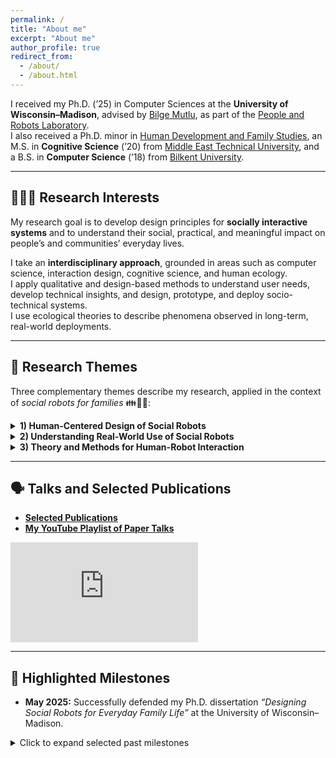 ```yaml
---
permalink: /
title: "About me"
excerpt: "About me"
author_profile: true
redirect_from: 
  - /about/
  - /about.html
---
```


I received my Ph.D. (’25) in Computer Sciences at the **University of Wisconsin–Madison**, advised by [Bilge Mutlu](http://bilgemutlu.com), as part of the [People and Robots Laboratory](https://peopleandrobots.wisc.edu/staff/cagiltay-bengisu/).  
I also received a Ph.D. minor in [Human Development and Family Studies](https://humanecology.wisc.edu/academics/graduate-programs/human-development-family-studies/), an M.S. in **Cognitive Science** (’20) from [Middle East Technical University](https://cogs.metu.edu.tr/en), and a B.S. in **Computer Science** (’18) from [Bilkent University](https://w3.cs.bilkent.edu.tr).

---

## 👩🏽‍💻 Research Interests

My research goal is to develop design principles for **socially interactive systems** and to understand their social, practical, and meaningful impact on people’s and communities’ everyday lives.  

I take an **interdisciplinary approach**, grounded in areas such as computer science, interaction design, cognitive science, and human ecology.  
I apply qualitative and design-based methods to understand user needs, develop technical insights, and design, prototype, and deploy socio-technical systems.  
I use ecological theories to describe phenomena observed in long-term, real-world deployments.

---

## 🤖 Research Themes

Three complementary themes describe my research, applied in the context of _social robots for families_ 👪🏡🤖:

<details>
<summary><strong>1) Human-Centered Design of Social Robots</strong></summary>

<p markdown="1">
  I identify the practical needs and preferences of users for integrating socially interactive systems into daily life, through methods such as participatory design, qualitative interviews, or technology probe studies in real-world settings.
  I translate these understandings into technical insights that guide design requirements, and I conduct iterative design and development processes to prototype social robots for real-world use.

  
  **Examples:**
  Designing [in-home robots](https://bengisucagiltay.github.io/publications/IDC20) as [reading companions](https://bengisucagiltay.github.io/publications/IDC22), for [caretaking](https://bengisucagiltay.github.io/publications/IDC22short), and as [homework assistants](https://bengisucagiltay.github.io/publications/IDC23).  
  Designing [unboxing experiences](https://bengisucagiltay.github.io/publications/CHI22) and [emotional expressions](https://bengisucagiltay.github.io/publications/IDC21) for social robots.
</p>
</details>

<details>
<summary><strong>2) Understanding Real-World Use of Social Robots</strong></summary>

<p markdown="1">
  I study how users interact with social robots in natural, real-world settings or in research lab contexts — through controlled user studies, exploratory field studies, and both short- and long-term evaluations.


  **Examples:**  
  [4-week in-home deployment](https://bengisucagiltay.github.io/publications/HRI23) of the [Misty robot platform](https://www.mistyrobotics.com/research) as a [reading companion robot for children](https://bengisucagiltay.github.io/publications/IDC22).
</p>
</details>

<details>
<summary><strong>3) Theory and Methods for Human-Robot Interaction</strong></summary>

<p markdown="1">
I draw theoretical insights from interdisciplinary fields to situate my research in broader socio-technical systems.  
  I develop design methods to capture a holistic lens in human-robot interaction.


  **Examples:**  
  **Theory:** [Family Theories in Human-Robot Interaction](https://bengisucagiltay.github.io/publications/IDC23-short), [Toward Family-Robot Interactions](https://bengisucagiltay.com/publications/HRI24)  
  **Methods and Tools:** [Theater-inspired interaction design](https://bengisucagiltay.com/publications/DIS24), [Family-Robot Routines Inventory](https://bengisucagiltay.com/publications/ROMAN24)
</p>
</details>


---

## 🗣️ Talks and Selected Publications

- [**Selected Publications**](https://bengisucagiltay.github.io/publications/)  
- [**My YouTube Playlist of Paper Talks**](https://youtube.com/playlist?list=PL5pl7-dRbTJx9rgF5OlYDVQVks_WQ-8BS)

<iframe width="300" height="160" src="https://www.youtube.com/embed/videoseries?list=PL5pl7-dRbTJx9rgF5OlYDVQVks_WQ-8BS" title="YouTube video player" frameborder="0" allow="accelerometer; autoplay; clipboard-write; encrypted-media; gyroscope; picture-in-picture; web-share" allowfullscreen></iframe>

---

## 🎯 Highlighted Milestones

- **May 2025:** Successfully defended my Ph.D. dissertation *“Designing Social Robots for Everyday Family Life”* at the University of Wisconsin–Madison.

<details>
<summary> Click to expand selected past milestones</summary>
<p markdown="1">
  
**June 23, 2025:** Co-organized two workshops at IDC2025  
  
  Full Day: [Care Ecosystems in HCI](https://sites.google.com/view/idc25-ecocare/home)  
  Half Day: [Playful and Ethical Child-AI Systems](https://sites.google.com/iu.edu/idc-2025-workshop/home)
  
  **March 3, 2025:** Attended HRI Pioneers 2025 Workshop as Networking Chair  
  
  **May 12, 2024:** Hosted full-day CHI2024 workshop on [“Methods for Family-Centered Design”](https://mobiletechteens-chi2025.github.io)  
  
  **March 11, 2024:** Attended HRI Pioneers Workshop (2024 Cohort) — [“Toward Family-Robot Interactions: A Family-Centered Framework in HRI”](https://bengisucagiltay.github.io/files/HRI24_theory_Cagiltay.pdf)  
  
  **Jan 11, 2024:** [Talking Robotics](https://talking-robotics.github.io) Webinar #69: “Robots and Routines”  
  
  **Dec 4, 2023:** Advanced to Ph.D. Candidacy  
  
  **Nov 17, 2023:** Invited Speaker at the University of Iowa — [Rising Stars in HCI](https://cs.uiowa.edu/event/130806/0)  
  
  **April 23, 2023:** Attended Doctoral Consortium at CHI2023, Hamburg  
  
  **June 19, 2023:** Hosted half-day workshop at IDC2023 — [Family-Centered Interaction Design](http://bit.ly/idc23fcid)
  
  **May 26, 2023:** Passed qualifying examination on “Social Robots for Families”
  </p>
</details>
